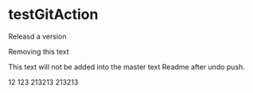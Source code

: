 # testGitAction
Releasd a version

Removing this text


This text will not be added into the master text Readme after undo push.



12 123
213213 213213

